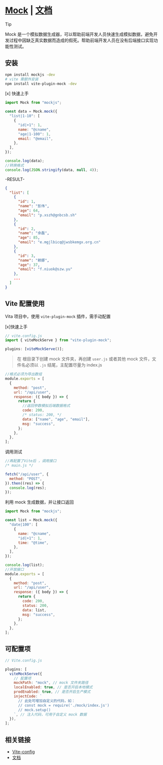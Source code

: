# [Mock](http://mockjs.com/) | [文档](http://mockjs.com/0.1/#Mock)

> [!TIP]
> Mock 是一个模拟数据生成器，可以帮助前端开发人员快速生成模拟数据，避免开发过程中因缺乏真实数据而造成的假死。帮助前端开发人员在没有后端接口实现功能性测试。

## 安装

```bash
npm install mockjs -dev
# vite 需额外安装
npm install vite-plugin-mock -dev
```

[x] 快速上手

```js
import Mock from "mockjs";

const data = Mock.mock({
  "list|1-10": [
    {
      "id|+1": 1,
      name: "@cname",
      "age|1-100": 1,
      email: "@email",
    },
  ],
});

console.log(data);
//转换格式
console.log(JSON.stringify(data, null, 4));
```

-RESULT-

```json
{
  "list": [
    {
      "id": 1,
      "name": "彭伟",
      "age": 64,
      "email": "p.xszh@gnbcsb.sh"
    },
    {
      "id": 2,
      "name": "余磊",
      "age": 85,
      "email": "e.mgjlbicq@jwsbkemgx.org.cn"
    },
    {
      "id": 3,
      "name": "赖娜",
      "age": 37,
      "email": "f.niuok@szw.yu"
    },
    ...
  ]
}
```

## Vite 配置使用

Vita 项目中，使用 `vite-plugin-mock` 插件，需手动配置

[x]快速上手

```javascript
// vite.config.js
import { viteMockServe } from "vite-plugin-mock";

plugins: [viteMockServe()];
```

> 在 根目录下创建 mock 文件夹，再创建 `user.js` 或者其他 mock 文件，文件名必须以 `.js` 结尾，主配置尽量为 index.js

```javascript
//格式必须为导出数组
module.exports = [
  {
    method: "post",
    url: "/api/user",
    response: ({ body }) => {
      return {
        //返回参数模拟后端数据格式
        code: 200,
        /* status: 200, */
        data: ["name", "age", "email"],
        msg: "success",
      };
    },
  },
];
```

调用测试

```javascript
//再配置了Vite后 ，调用接口
/* main.js */

fetch("/api/user", {
  method: "POST",
}).then((res) => {
  console.log(res);
});
```

利用 mock 生成数据，并让接口返回

```javascript
import Mock from "mockjs";

const list = Mock.mock({
  "date|100": [
    {
      name: "@cname",
      "id|+1": 1,
      time: "@time",
    },
  ],
});

console.log(list);
//开放接口
module.exports = [
  {
    method: "post",
    url: "/api/user",
    response: ({ body }) => {
      return {
        code: 200,
        status: 200,
        data: list,
        msg: "success",
      };
    },
  },
];
```

## 可配置项

```javascript
// Vite.config.js

plugins: [
  viteMockServe({
    // 配置项
    mockPath: "mock", // mock 文件夹路径
    localEnabled: true, // 是否开启本地模式
    prodEnabled: true, // 是否开启生产模式
    injectCode: `
      // 此处可增加自定义的代码，如：
      // const mock = require('./mock/index.js')
      // mock.setup()
    `, // 注入代码，可用于自定义 mock 数据
  }),
];
```

## 相关链接

- [Vite-config](npmjs.com/package/vite-plugin-mock)
- [文档](http://mockjs.com/0.1/#Mock)

